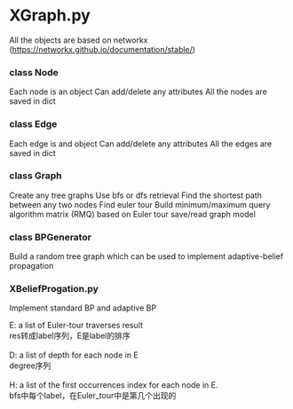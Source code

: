 # XGraph.py
All the objects are based on networkx (https://networkx.github.io/documentation/stable/)

### class Node
Each node is an object
Can add/delete any attributes
All the nodes are saved in dict

### class Edge
Each edge is and object
Can add/delete any attributes
All the edges are saved in dict

### class Graph
Create any tree graphs
Use bfs or dfs retrieval
Find the shortest path between any two nodes
Find euler tour
Build minimum/maximum query algorithm matrix (RMQ) based on Euler tour
save/read graph model

### class BPGenerator
Build a random tree graph which can be used to implement adaptive-belief propagation

### XBeliefProgation.py
Implement standard BP and adaptive BP
<br>

E: a list of Euler-tour traverses result<br>
	res转成label序列，E是label的排序<br><br>
D: a list of depth for each node in E<br>
	degree序列<br><br>
H: a list of the first occurrences index for each node in E.<br>
	bfs中每个label，在Euler_tour中是第几个出现的

